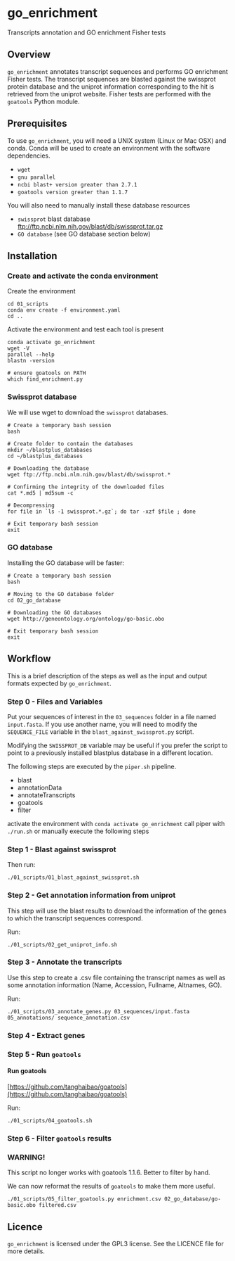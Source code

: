 # go_enrichment

Transcripts annotation and GO enrichment Fisher tests

## Overview

`go_enrichment` annotates transcript sequences and performs GO enrichment
Fisher tests. The transcript sequences are blasted against the swissprot
protein database and the uniprot information corresponding to the hit is
retrieved from the uniprot website. Fisher tests are performed with the
`goatools` Python module.

## Prerequisites

To use `go_enrichment`, you will need a UNIX system (Linux or Mac OSX) and conda. 
Conda will be used to create an environment with the software dependencies.
- `wget`
- `gnu parallel`
- `ncbi blast+ version greater than 2.7.1`
- `goatools version greater than 1.1.7`

You will also need to manually install these database resources
- `swissprot` blast database ftp://ftp.ncbi.nlm.nih.gov/blast/db/swissprot.tar.gz
- `GO database` (see GO database section below)

## Installation
### Create and activate the conda environment

Create the environment
```
cd 01_scripts
conda env create -f environment.yaml
cd ..
```

Activate the environment and test each tool is present
```
conda activate go_enrichment
wget -V
parallel --help
blastn -version

# ensure goatools on PATH
which find_enrichment.py
```

### Swissprot database

We will use wget to download the `swissprot` databases.

```
# Create a temporary bash session
bash

# Create folder to contain the databases
mkdir ~/blastplus_databases
cd ~/blastplus_databases

# Downloading the database
wget ftp://ftp.ncbi.nlm.nih.gov/blast/db/swissprot.*

# Confirming the integrity of the downloaded files
cat *.md5 | md5sum -c

# Decompressing
for file in `ls -1 swissprot.*.gz`; do tar -xzf $file ; done

# Exit temporary bash session
exit
```

### GO database

Installing the GO database will be faster:

```
# Create a temporary bash session
bash

# Moving to the GO database folder
cd 02_go_database

# Downloading the GO databases
wget http://geneontology.org/ontology/go-basic.obo

# Exit temporary bash session
exit
```

## Workflow

This is a brief description of the steps as well as the input and output formats expected by `go_enrichment`.

### Step 0 - Files and Variables

Put your sequences of interest in the `03_sequences` folder in a file named
`input.fasta`. If you use another name, you will need to modify the
`SEQUENCE_FILE` variable in the `blast_against_swissprot.py` script.

Modifying the `SWISSPROT_DB` variable may be useful if you prefer the script to point to a previously installed blastplus database in a different location.

The following steps are executed by the `piper.sh` pipeline.
- blast
- annotationData
- annotateTranscripts
- goatools
- filter

activate the environment with `conda activate go_enrichment`
call piper with `./run.sh`
or manually execute the following steps

### Step 1 - Blast against swissprot

Then run:

```
./01_scripts/01_blast_against_swissprot.sh
```

### Step 2 - Get annotation information from uniprot

This step will use the blast results to download the information of the genes
to which the transcript sequences correspond.

Run:

```
./01_scripts/02_get_uniprot_info.sh
```

### Step 3 - Annotate the transcripts

Use this step to create a .csv file containing the transcript names as well as
some annotation information (Name, Accession, Fullname, Altnames, GO).

Run:

```
./01_scripts/03_annotate_genes.py 03_sequences/input.fasta 05_annotations/ sequence_annotation.csv
```

### Step 4 - Extract genes

### Step 5 - Run `goatools`

#### Run goatools

[https://github.com/tanghaibao/goatools](https://github.com/tanghaibao/goatools)

Run:

```
./01_scripts/04_goatools.sh
```

### Step 6 - Filter `goatools` results

### **WARNING!**
This script no longer works with goatools 1.1.6. Better to filter by hand.

We can now reformat the results of `goatools` to make them more useful.

```
./01_scripts/05_filter_goatools.py enrichment.csv 02_go_database/go-basic.obo filtered.csv
```

## Licence

`go_enrichment` is licensed under the GPL3 license. See the LICENCE file for
more details.
